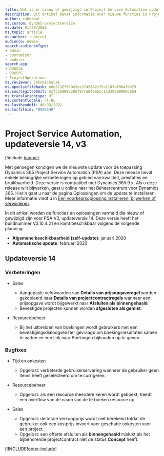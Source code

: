```yaml
---
title: Wat is er nieuw of gewijzigd in Project Service Automation updateversie 14, v3
description: Dit artikel bevat informatie over nieuwe functies in Project Service Automation-updateversie 14 V3.
author: ruhercul
ms.custom: dyn365-projectservice
ms.date: 01/29/2020
ms.topic: article
ms.author: ruhercul
audience: Admin
search.audienceType:
- admin
- customizer
- enduser
search.app:
- D365CE
- D365PS
- ProjectOperations
ms.reviewer: johnmichalak
ms.openlocfilehash: e8e5132f970e3ec5742842175c118faf98a7b079
ms.sourcegitcommit: 6cfc50d89528df977a8f6a55c1ad39d99800d9b4
ms.translationtype: HT
ms.contentlocale: nl-NL
ms.lasthandoff: 06/03/2022
ms.locfileid: "8926540"
---
```

# <a name="project-service-automation-update-release-14-v3"></a>Project Service Automation, updateversie 14, v3

[!include [banner](../includes/psa-now-project-operations.md)]

Met genoegen kondigen we de nieuwste update voor de toepassing Dynamics 365 Project Service Automation (PSA) aan. Deze release bevat enkele belangrijke verbeteringen op gebied van kwaliteit, prestaties en bruikbaarheid. Deze versie is compatibel met Dynamics 365 9.x. Als u deze release wilt bijwerken, gaat u online naar het Beheercentrum voor Dynamics 365. Hierin gaat u naar de pagina Oplossingen om de update te installeren. Meer informatie vindt u in [Een voorkeursoplossing installeren, bijwerken of verwijderen](/power-platform/admin/install-remove-preferred-solution).

In dit artikel worden de functies en oplossingen vermeld die nieuw of gewijzigd zijn voor PSA V3, updateversie 14. Deze versie heeft het buildnummer V3.10.4.21 en komt beschikbaar volgens de volgende planning:

- **Algemene beschikbaarheid (zelf-update):** januari 2020
- **Automatische update:** februari 2020

## <a name="update-release-14"></a>Updateversie 14

### <a name="enhancements"></a>Verbeteringen

- Sales

     - Aangepaste veldwaarden van **Details van prijsopgaveregel** worden gekopieerd naar **Details van projectcontractregels** wanneer een prijsopgave wordt bijgewerkt naar **Afsluiten als binnengehaald**.
     - Bevestigde projecten kunnen worden **afgesloten als gemist**.

- Resourcebeheer

     - Bij het uitbreiden van boekingen wordt gebruikers met een bevestigingsdialoogvenster gevraagd om boekingsresultaten samen te vatten en een link naar Boekingen bijhouden op te geven.


### <a name="bug-fixes"></a>Bugfixes

- Tijd en onkosten

     - Opgelost: verbeterde gebruikerservaring wanneer de gebruiker geen items heeft geselecteerd om te corrigeren.

- Resourcebeheer

     - Opgelost: als een resource meerdere keren wordt geboekt, treedt een overflow van de naam van de te boeken resource op.

- Sales

     - Opgelost: de totale verkoopprijs wordt niet berekend totdat de gebruiker ook een kostprijs invoert voor geschatte onkosten voor een project.
     - Opgelost: een offerte afsluiten als **binnengehaald** mislukt als het bijbehorende projectcontract niet de status **Concept** heeft.



[!INCLUDE[footer-include](../includes/footer-banner.md)]
